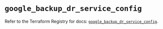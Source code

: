 # `google_backup_dr_service_config`

Refer to the Terraform Registry for docs: [`google_backup_dr_service_config`](https://registry.terraform.io/providers/hashicorp/google-beta/6.44.0/docs/resources/google_backup_dr_service_config).
